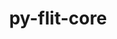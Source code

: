 ---
title: "py-flit-core"
layout: cache
categories: [package, develop-2025-04-06]
meta: {"compilers": ["none"], "num_specs": 30, "num_specs_by_stack": {"data-vis-sdk": 1, "developer-tools-darwin": 1, "e4s": 5, "e4s-neoverse-v2": 3, "e4s-oneapi": 3, "e4s-rocm-external": 1, "hep": 3, "ml-darwin-aarch64-mps": 4, "ml-linux-aarch64-cpu": 4, "ml-linux-aarch64-cuda": 4, "ml-linux-x86_64-cpu": 4, "ml-linux-x86_64-cuda": 4, "ml-linux-x86_64-rocm": 4, "radiuss": 2, "root": 30, "tutorial": 1}, "oss": ["sequoia", "ubuntu18.04", "ubuntu20.04", "ubuntu22.04", "ubuntu24.04"], "platforms": ["darwin", "linux"], "stacks": ["data-vis-sdk", "developer-tools-darwin", "e4s", "e4s-neoverse-v2", "e4s-oneapi", "e4s-rocm-external", "hep", "ml-darwin-aarch64-mps", "ml-linux-aarch64-cpu", "ml-linux-aarch64-cuda", "ml-linux-x86_64-cpu", "ml-linux-x86_64-cuda", "ml-linux-x86_64-rocm", "radiuss", "root", "tutorial"], "targets": ["aarch64", "neoverse_v2", "x86_64_v3"], "versions": ["3.10.1"]}
spec_details: [{"compiler": "none", "hash": "5p7isvbchvgf77kpchqicqk3xe2fxtmw", "os": "sequoia", "platform": "darwin", "size": "-", "stacks": ["ml-darwin-aarch64-mps", "root"], "target": "aarch64", "variants": ["build_system=python_pip"], "versions": ["3.10.1"]}, {"compiler": "none", "hash": "aah2aoe4pqpyke3e33t27ra2eurjt4ds", "os": "ubuntu24.04", "platform": "linux", "size": "-", "stacks": ["ml-linux-aarch64-cpu", "ml-linux-aarch64-cuda", "root"], "target": "aarch64", "variants": ["build_system=python_pip"], "versions": ["3.10.1"]}, {"compiler": "none", "hash": "agfgbhxlftuftqcnvbosf3d4xrp2akpv", "os": "ubuntu24.04", "platform": "linux", "size": "-", "stacks": ["ml-linux-aarch64-cpu", "ml-linux-aarch64-cuda", "root"], "target": "aarch64", "variants": ["build_system=python_pip"], "versions": ["3.10.1"]}, {"compiler": "none", "hash": "aplzysccg7qn5yxvexw6z5n2l2js4fjh", "os": "ubuntu20.04", "platform": "linux", "size": "-", "stacks": ["data-vis-sdk", "root"], "target": "x86_64_v3", "variants": ["build_system=python_pip"], "versions": ["3.10.1"]}, {"compiler": "none", "hash": "bfzdkss4gescrcy2tjx223o73qef5mft", "os": "ubuntu24.04", "platform": "linux", "size": "-", "stacks": ["ml-linux-aarch64-cpu", "ml-linux-aarch64-cuda", "root"], "target": "aarch64", "variants": ["build_system=python_pip"], "versions": ["3.10.1"]}, {"compiler": "none", "hash": "ciynfj2hgqfje6d3swvfkjkxt33jrhbi", "os": "ubuntu18.04", "platform": "linux", "size": "-", "stacks": ["radiuss", "root"], "target": "x86_64_v3", "variants": ["build_system=python_pip"], "versions": ["3.10.1"]}, {"compiler": "none", "hash": "cyeo3ctajcijgmxp62ozvn5x6a53enp6", "os": "ubuntu22.04", "platform": "linux", "size": "-", "stacks": ["e4s-oneapi", "root"], "target": "x86_64_v3", "variants": ["build_system=python_pip"], "versions": ["3.10.1"]}, {"compiler": "none", "hash": "fnighiljas4gcxyvkjbzxsbif25v5626", "os": "ubuntu22.04", "platform": "linux", "size": "-", "stacks": ["e4s-oneapi", "root"], "target": "x86_64_v3", "variants": ["build_system=python_pip"], "versions": ["3.10.1"]}, {"compiler": "none", "hash": "fruchsqizyyz3beugpsco3gskvifgf53", "os": "sequoia", "platform": "darwin", "size": "-", "stacks": ["ml-darwin-aarch64-mps", "root"], "target": "aarch64", "variants": ["build_system=python_pip"], "versions": ["3.10.1"]}, {"compiler": "none", "hash": "fzanrfm2vtwqxvciisd2pogow236tsr5", "os": "ubuntu24.04", "platform": "linux", "size": "-", "stacks": ["ml-linux-aarch64-cpu", "ml-linux-aarch64-cuda", "root"], "target": "aarch64", "variants": ["build_system=python_pip"], "versions": ["3.10.1"]}, {"compiler": "none", "hash": "hfi424plyyeu5dyiwtmmpu4loraxucii", "os": "ubuntu18.04", "platform": "linux", "size": "-", "stacks": ["radiuss", "root"], "target": "x86_64_v3", "variants": ["build_system=python_pip"], "versions": ["3.10.1"]}, {"compiler": "none", "hash": "hzowcsmrofwfale6237bc7quc3d76orb", "os": "ubuntu24.04", "platform": "linux", "size": "-", "stacks": ["ml-linux-x86_64-cpu", "ml-linux-x86_64-cuda", "ml-linux-x86_64-rocm", "root"], "target": "x86_64_v3", "variants": ["build_system=python_pip"], "versions": ["3.10.1"]}, {"compiler": "none", "hash": "ibov5cmycwrjaqkljddpcyxqwqx77pol", "os": "ubuntu22.04", "platform": "linux", "size": "-", "stacks": ["e4s", "root"], "target": "x86_64_v3", "variants": ["build_system=python_pip"], "versions": ["3.10.1"]}, {"compiler": "none", "hash": "ksivzznyvkhgcp2y7gtkf3n2exnynhev", "os": "ubuntu24.04", "platform": "linux", "size": "-", "stacks": ["ml-linux-x86_64-cpu", "ml-linux-x86_64-cuda", "ml-linux-x86_64-rocm", "root"], "target": "x86_64_v3", "variants": ["build_system=python_pip"], "versions": ["3.10.1"]}, {"compiler": "none", "hash": "kxswjv66dwdbnl3wf3mheysb3k547r4u", "os": "ubuntu22.04", "platform": "linux", "size": "-", "stacks": ["hep", "root"], "target": "x86_64_v3", "variants": ["build_system=python_pip"], "versions": ["3.10.1"]}, {"compiler": "none", "hash": "lz5lf466fqy2h4glticlapsu565xkfq3", "os": "ubuntu22.04", "platform": "linux", "size": "-", "stacks": ["e4s-neoverse-v2", "root"], "target": "neoverse_v2", "variants": ["build_system=python_pip"], "versions": ["3.10.1"]}, {"compiler": "none", "hash": "m2pna633kyxlx7b3ekpeaph77psokjub", "os": "ubuntu22.04", "platform": "linux", "size": "-", "stacks": ["e4s", "root"], "target": "x86_64_v3", "variants": ["build_system=python_pip"], "versions": ["3.10.1"]}, {"compiler": "none", "hash": "mltcjzjdjj2aqxbixdtqtfjv5kghwd3v", "os": "ubuntu22.04", "platform": "linux", "size": "-", "stacks": ["e4s", "root"], "target": "x86_64_v3", "variants": ["build_system=python_pip"], "versions": ["3.10.1"]}, {"compiler": "none", "hash": "pfue7cnooafevadhdzglj2dovky3io6g", "os": "ubuntu22.04", "platform": "linux", "size": "-", "stacks": ["hep", "root"], "target": "x86_64_v3", "variants": ["build_system=python_pip"], "versions": ["3.10.1"]}, {"compiler": "none", "hash": "phgqugsi7mhx35do52kmq4rvtlhgsw5s", "os": "ubuntu22.04", "platform": "linux", "size": "-", "stacks": ["root", "tutorial"], "target": "x86_64_v3", "variants": ["build_system=python_pip"], "versions": ["3.10.1"]}, {"compiler": "none", "hash": "qitjpd62lhb2ofm7fslo3deyknvzdq7j", "os": "sequoia", "platform": "darwin", "size": "-", "stacks": ["ml-darwin-aarch64-mps", "root"], "target": "aarch64", "variants": ["build_system=python_pip"], "versions": ["3.10.1"]}, {"compiler": "none", "hash": "rdnzmxsdcyuv4smobzlpzfyj6gbftdw7", "os": "sequoia", "platform": "darwin", "size": "-", "stacks": ["developer-tools-darwin", "ml-darwin-aarch64-mps", "root"], "target": "aarch64", "variants": ["build_system=python_pip"], "versions": ["3.10.1"]}, {"compiler": "none", "hash": "tu4um7v47eechr5244u25ntcdolwikoe", "os": "ubuntu22.04", "platform": "linux", "size": "-", "stacks": ["e4s-neoverse-v2", "root"], "target": "neoverse_v2", "variants": ["build_system=python_pip"], "versions": ["3.10.1"]}, {"compiler": "none", "hash": "ulgzxsks2fzdch6kdhbgyf4gfjv5zkqk", "os": "ubuntu22.04", "platform": "linux", "size": "-", "stacks": ["e4s", "root"], "target": "x86_64_v3", "variants": ["build_system=python_pip"], "versions": ["3.10.1"]}, {"compiler": "none", "hash": "vhyhbcdnn4gejpbem3ae7w3rruhkrksd", "os": "ubuntu22.04", "platform": "linux", "size": "-", "stacks": ["e4s-neoverse-v2", "root"], "target": "neoverse_v2", "variants": ["build_system=python_pip"], "versions": ["3.10.1"]}, {"compiler": "none", "hash": "w6ah7yb4d5yod5b63n7e3prgnwf7ctsw", "os": "ubuntu24.04", "platform": "linux", "size": "-", "stacks": ["ml-linux-x86_64-cpu", "ml-linux-x86_64-cuda", "ml-linux-x86_64-rocm", "root"], "target": "x86_64_v3", "variants": ["build_system=python_pip"], "versions": ["3.10.1"]}, {"compiler": "none", "hash": "wmik56ewkc55p6xxverl6prg6fy6m3mj", "os": "ubuntu22.04", "platform": "linux", "size": "-", "stacks": ["e4s", "e4s-rocm-external", "root"], "target": "x86_64_v3", "variants": ["build_system=python_pip"], "versions": ["3.10.1"]}, {"compiler": "none", "hash": "xydjqv7pzws3f7o2p6om45j5opkwcpzl", "os": "ubuntu22.04", "platform": "linux", "size": "-", "stacks": ["hep", "root"], "target": "x86_64_v3", "variants": ["build_system=python_pip"], "versions": ["3.10.1"]}, {"compiler": "none", "hash": "yhdgy75bzn7afr7fwuthipzz5ogmsk4q", "os": "ubuntu24.04", "platform": "linux", "size": "-", "stacks": ["ml-linux-x86_64-cpu", "ml-linux-x86_64-cuda", "ml-linux-x86_64-rocm", "root"], "target": "x86_64_v3", "variants": ["build_system=python_pip"], "versions": ["3.10.1"]}, {"compiler": "none", "hash": "yiankkv3chwl4ntlfaojd7dlnq7ix4le", "os": "ubuntu22.04", "platform": "linux", "size": "-", "stacks": ["e4s-oneapi", "root"], "target": "x86_64_v3", "variants": ["build_system=python_pip"], "versions": ["3.10.1"]}]
---